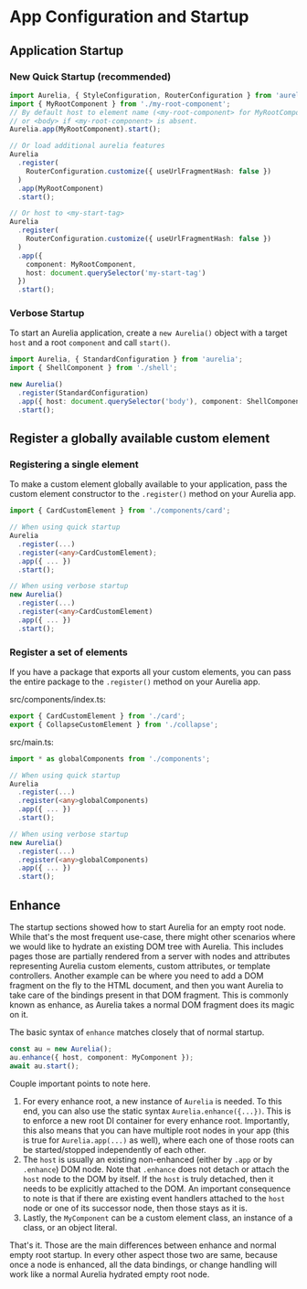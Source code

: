 # App Configuration and Startup

## Application Startup

### New Quick Startup \(recommended\)

```typescript
import Aurelia, { StyleConfiguration, RouterConfiguration } from 'aurelia';
import { MyRootComponent } from './my-root-component';
// By default host to element name (<my-root-component> for MyRootComponent),
// or <body> if <my-root-component> is absent.
Aurelia.app(MyRootComponent).start();

// Or load additional aurelia features
Aurelia
  .register(
    RouterConfiguration.customize({ useUrlFragmentHash: false })
  )
  .app(MyRootComponent)
  .start();

// Or host to <my-start-tag>
Aurelia
  .register(
    RouterConfiguration.customize({ useUrlFragmentHash: false })
  )
  .app({
    component: MyRootComponent,
    host: document.querySelector('my-start-tag')
  })
  .start();
```

### Verbose Startup

To start an Aurelia application, create a `new Aurelia()` object with a target `host` and a root `component` and call `start()`.

```typescript
import Aurelia, { StandardConfiguration } from 'aurelia';
import { ShellComponent } from './shell';

new Aurelia()
  .register(StandardConfiguration)
  .app({ host: document.querySelector('body'), component: ShellComponent })
  .start();
```

## Register a globally available custom element

### Registering a single element

To make a custom element globally available to your application, pass the custom element constructor to the `.register()` method on your Aurelia app.

```typescript
import { CardCustomElement } from './components/card';

// When using quick startup
Aurelia
  .register(...)
  .register(<any>CardCustomElement);
  .app({ ... })
  .start();

// When using verbose startup
new Aurelia()
  .register(...)
  .register(<any>CardCustomElement)
  .app({ ... })
  .start();
```

### Register a set of elements

If you have a package that exports all your custom elements, you can pass the entire package to the `.register()` method on your Aurelia app.

src/components/index.ts:

```typescript
export { CardCustomElement } from './card';
export { CollapseCustomElement } from './collapse';
```

src/main.ts:

```typescript
import * as globalComponents from './components';

// When using quick startup
Aurelia
  .register(...)
  .register(<any>globalComponents)
  .app({ ... })
  .start();

// When using verbose startup
new Aurelia()
  .register(...)
  .register(<any>globalComponents)
  .app({ ... })
  .start();
```

## Enhance

The startup sections showed how to start Aurelia for an empty root node.
While that's the most frequent use-case, there might other scenarios where we would like to hydrate an existing DOM tree with Aurelia.
This includes pages those are partially rendered from a server with nodes and attributes representing Aurelia custom elements, custom attributes, or template controllers.
Another example can be where you need to add a DOM fragment on the fly to the HTML document, and then you want Aurelia to take care of the bindings present in that DOM fragment.
This is commonly known as enhance, as Aurelia takes a normal DOM fragment does its magic on it.

The basic syntax of `enhance` matches closely that of normal startup.

```typescript
const au = new Aurelia();
au.enhance({ host, component: MyComponent });
await au.start();
```

Couple important points to note here.

1. For every enhance root, a new instance of `Aurelia` is needed. To this end, you can also use the static syntax `Aurelia.enhance({...})`. This is to enforce a new root DI container for every enhance root. Importantly, this also means that you can have multiple root nodes in your app (this is true for `Aurelia.app(...)` as well), where each one of those roots can be started/stopped independently of each other.
2. The `host` is usually an existing non-enhanced (either by `.app` or by `.enhance`) DOM node. Note that `.enhance` does not detach or attach the `host` node to the DOM by itself. If the `host` is truly detached, then it needs to be explicitly attached to the DOM. An important consequence to note is that if there are existing event handlers attached to the `host` node or one of its successor node, then those stays as it is.
3. Lastly, the `MyComponent` can be a custom element class, an instance of a class, or an object literal.

That's it.
Those are the main differences between enhance and normal empty root startup.
In every other aspect those two are same, because once a node is enhanced, all the data bindings, or change handling will work like a normal Aurelia hydrated empty root node.
